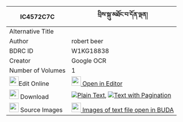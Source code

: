 |IC4572C7C|བྲིས་སྐུ་མཐོང་བ་དོན་ལྡན། 
| --- | --- 
|Alternative Title |
|Author| robert beer
|BDRC ID | W1KG18838
|Creator | Google OCR
|Number of Volumes| 1
|<img width="25" src="https://img.icons8.com/color/25/000000/edit-property.png">Edit Online| [<img width="25" src="https://avatars.githubusercontent.com/u/45091458?s=200&v=4"> Open in Editor](http://editor.openpecha.org/IC4572C7C)
|<img width="25" src="https://img.icons8.com/fluent/48/000000/download-2.png"/>  Download | [![](https://img.icons8.com/color/20/000000/txt.png)Plain Text](https://github.com/Openpecha/IC4572C7C/releases/download/v2/driku_tongwa_donden_plain_IC4572C7C.zip), [![](https://img.icons8.com/color/20/000000/txt.png)Text with Pagination](https://github.com/Openpecha/IC4572C7C/releases/download/v2/driku_tongwa_donden_pages_IC4572C7C.zip)
|<img width="25" src="https://img.icons8.com/plasticine/100/000000/pictures-folder.png"/>  Source Images | [<img width="25" src="https://library.bdrc.io/icons/BUDA-small.svg"> Images of text file open in BUDA](https://library.bdrc.io/show/bdr:W1KG18838)